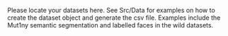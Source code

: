 Please locate your datasets here. See Src/Data for examples on how to create the dataset object and generate the csv file. Examples include the Mut1ny semantic segmentation and labelled faces in the wild datasets.

